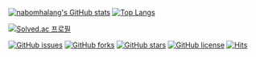 [![nabomhalang's GitHub stats](https://github-readme-stats.vercel.app/api?username=nabomhalang&theme=radical)](https://github.com/nabomhalang/nabomhalang)
[![Top Langs](https://github-readme-stats.vercel.app/api/top-langs/?username=nabomhalang&layout=compact&theme=radical)](https://github.com/anuraghazra/github-readme-stats)



[![Solved.ac 프로필](http://mazassumnida.wtf/api/generate_badge?boj=nabomhalang)](https://solved.ac/nabomhalang)

[![GitHub issues](https://img.shields.io/github/issues/nabomhalang/nabomhalang)](https://github.com/nabomhalang/nabomhalang/issues)
[![GitHub forks](https://img.shields.io/github/forks/nabomhalang/nabomhalang)](https://github.com/nabomhalang/nabomhalang/network)
[![GitHub stars](https://img.shields.io/github/stars/nabomhalang/nabomhalang)](https://github.com/nabomhalang/nabomhalang/stargazers)
[![GitHub license](https://img.shields.io/github/license/nabomhalang/nabomhalang)](https://github.com/nabomhalang/nabomhalang)
[![Hits](https://hits.seeyoufarm.com/api/count/incr/badge.svg?url=https%3A%2F%2Fgithub.com%2Fnabomhalang%2Fnabomhalang&count_bg=%23BC7EE7&title_bg=%23555555&icon=&icon_color=%23E7E7E7&title=hits&edge_flat=false)](https://hits.seeyoufarm.com)
